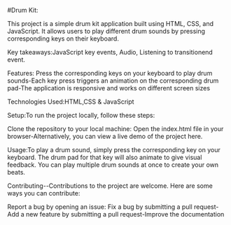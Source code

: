 #Drum Kit:

This project is a simple drum kit application built using HTML, CSS, and JavaScript. It allows users to play different drum sounds by pressing corresponding keys on their keyboard.


Key takeaways:JavaScript key events, Audio, Listening to transitionend event.


Features:
Press the corresponding keys on your keyboard to play drum sounds-Each key press triggers an animation on the corresponding drum pad-The application is responsive and works on different screen sizes

Technologies Used:HTML,CSS & JavaScript

Setup:To run the project locally, follow these steps:

Clone the repository to your local machine: Open the index.html file in your browser-Alternatively, you can view a live demo of the project here.

Usage:To play a drum sound, simply press the corresponding key on your keyboard. The drum pad for that key will also animate to give visual feedback. You can play multiple drum sounds at once to create your own beats.

Contributing--Contributions to the project are welcome. Here are some ways you can contribute:

Report a bug by opening an issue: Fix a bug by submitting a pull request-Add a new feature by submitting a pull request-Improve the documentation

